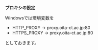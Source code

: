 
<!-- > pandoc proxy.md --include-in-header=../header.txt -s -o proxy.html -->

**プロキシの設定**

Windowsでは環境変数を

- HTTP_PROXY → proxy.oita-ct.ac.jp:80
- HTTPS_PROXY → proxy.oita-ct.ac.jp:80

としておきます。
